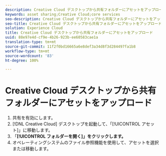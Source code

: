 ```yaml
---
description: Creative Cloud デスクトップから共有フォルダーにアセットをアップロードします。
keywords: asset sharing;Creative Cloud;core services
seo-description: Creative Cloud デスクトップから共有フォルダーにアセットをアップロードします。
seo-title: Creative Cloud デスクトップから共有フォルダーにアセットをアップロード
solution: Experience Cloud
title: Creative Cloud デスクトップから共有フォルダーにアセットをアップロード
uuid: 88e97e4d-cf9e-4b26-923b-ee60583cae1a
translation-type: tm+mt
source-git-commit: 11f2f0bd16665a6e8def3a34d8f3d284497fa1b8
workflow-type: tm+mt
source-wordcount: '83'
ht-degree: 100%

---
```



# Creative Cloud デスクトップから共有フォルダーにアセットをアップロード

1. 共有を有効にします。
1. [!DNL Creative Cloud] デスクトップを起動して、「[!UICONTROL アセット]」に移動します。
1. 「**[!UICONTROL フォルダーを開く]」をクリックします。**
1. オペレーティングシステムのファイル参照機能を使用して、アセットを選択または移動します。
